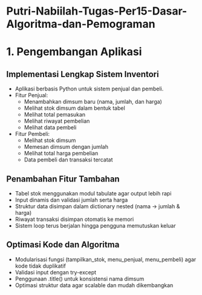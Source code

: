 # Putri-Nabiilah-Tugas-Per15-Dasar-Algoritma-dan-Pemograman

# 1. Pengembangan Aplikasi
## Implementasi Lengkap Sistem Inventori
- Aplikasi berbasis Python untuk sistem penjual dan pembeli.
- Fitur Penjual:
  - Menambahkan dimsum baru (nama, jumlah, dan harga)
  - Melihat stok dimsum dalam bentuk tabel
  - Melihat total pemasukan
  - Melihat riwayat pembelian
  - Melihat data pembeli
- Fitur Pembeli:
  - Melihat stok dimsum
  - Memesan dimsum dengan jumlah
  - Melihat total harga pembelian
  - Data pembeli dan transaksi tercatat
    
## Penambahan Fitur Tambahan
- Tabel stok menggunakan modul tabulate agar output lebih rapi
- Input dinamis dan validasi jumlah serta harga
- Struktur data disimpan dalam dictionary nested (nama → jumlah & harga)
- Riwayat transaksi disimpan otomatis ke memori
- Sistem loop terus berjalan hingga pengguna memutuskan keluar

## Optimasi Kode dan Algoritma
- Modularisasi fungsi (tampilkan_stok, menu_penjual, menu_pembeli) agar kode tidak duplikatif
- Validasi input dengan try-except
- Penggunaan .title() untuk konsistensi nama dimsum
- Optimasi struktur data agar scalable dan mudah dikembangkan
